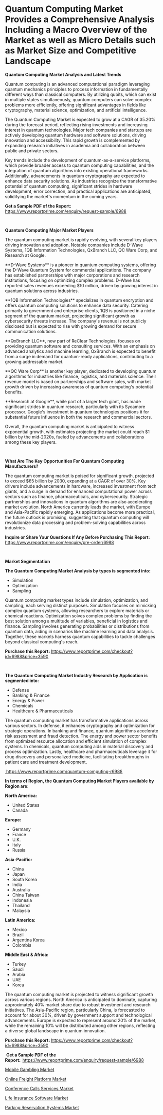 <p><h1>Quantum Computing Market Provides a Comprehensive Analysis Including a Macro Overview of the Market as well as Micro Details such as Market Size and Competitive Landscape</h1></p><p><strong>Quantum Computing Market Analysis and Latest Trends</strong></p>
<p><p>Quantum computing is an advanced computational paradigm leveraging quantum mechanics principles to process information in fundamentally different ways than classical computers. By utilizing qubits, which can exist in multiple states simultaneously, quantum computers can solve complex problems more efficiently, offering significant advantages in fields like cryptography, material science, optimization, and artificial intelligence.</p><p>The Quantum Computing Market is expected to grow at a CAGR of 35.20% during the forecast period, reflecting rising investments and increasing interest in quantum technologies. Major tech companies and startups are actively developing quantum hardware and software solutions, driving innovation and accessibility. This rapid growth is complemented by expanding research initiatives in academia and collaboration between public and private sectors.</p><p>Key trends include the development of quantum-as-a-service platforms, which provide broader access to quantum computing capabilities, and the integration of quantum algorithms into existing operational frameworks. Additionally, advancements in quantum cryptography are expected to enhance data security solutions. As industries recognize the transformative potential of quantum computing, significant strides in hardware development, error correction, and practical applications are anticipated, solidifying the market's momentum in the coming years.</p></p>
<p><strong>Get a Sample PDF of the Report:&nbsp;</strong> <a href="https://www.reportprime.com/enquiry/request-sample/6988">https://www.reportprime.com/enquiry/request-sample/6988</a></p>
<p>&nbsp;</p>
<p><strong>Quantum Computing Major Market Players</strong></p>
<p><p>The quantum computing market is rapidly evolving, with several key players driving innovation and adoption. Notable companies include D-Wave Systems, 1QB Information Technologies, QxBranch LLC, QC Ware Corp, and Research at Google.</p><p>**D-Wave Systems** is a pioneer in quantum computing systems, offering the D-Wave Quantum System for commercial applications. The company has established partnerships with major corporations and research institutions, focusing on optimizing complex problems. D-Wave has reported sales revenues exceeding $10 million, driven by growing interest in quantum solutions across industries.</p><p>**1QB Information Technologies** specializes in quantum encryption and offers quantum computing solutions to enhance data security. Catering primarily to government and enterprise clients, 1QB is positioned in a niche segment of the quantum market, projecting significant growth as cybersecurity threats increase. The company's revenue is not publicly disclosed but is expected to rise with growing demand for secure communication solutions.</p><p>**QxBranch LLC**, now part of ReClear Technologies, focuses on providing quantum software and consulting services. With an emphasis on advanced analytics and machine learning, QxBranch is expected to benefit from a surge in demand for quantum-ready applications, contributing to a growing addressable market.</p><p>**QC Ware Corp** is another key player, dedicated to developing quantum algorithms for industries like finance, logistics, and materials science. Their revenue model is based on partnerships and software sales, with market growth driven by increasing awareness of quantum computing's potential benefits.</p><p>**Research at Google**, while part of a larger tech giant, has made significant strides in quantum research, particularly with its Sycamore processor. Google's investment in quantum technologies positions it for substantial future influence in both the research and commercial sectors.</p><p>Overall, the quantum computing market is anticipated to witness exponential growth, with estimates projecting the market could reach $1 billion by the mid-2020s, fueled by advancements and collaborations among these key players.</p></p>
<p>&nbsp;</p>
<p><strong>What Are The Key Opportunities For Quantum Computing Manufacturers?</strong></p>
<p><p>The quantum computing market is poised for significant growth, projected to exceed $65 billion by 2030, expanding at a CAGR of over 30%. Key drivers include advancements in hardware, increased investment from tech giants, and a surge in demand for enhanced computational power across sectors such as finance, pharmaceuticals, and cybersecurity. Strategic partnerships and innovations in quantum algorithms are also accelerating market evolution. North America currently leads the market, with Europe and Asia-Pacific rapidly emerging. As applications become more practical, the future outlook is promising, suggesting that quantum computing will revolutionize data processing and problem-solving capabilities across industries.</p></p>
<p><strong>Inquire or Share Your Questions If Any Before Purchasing This Report:</strong> <a href="https://www.reportprime.com/enquiry/pre-order/6988">https://www.reportprime.com/enquiry/pre-order/6988</a></p>
<p>&nbsp;</p>
<p><strong>Market Segmentation</strong></p>
<p><strong>The Quantum Computing Market Analysis by types is segmented into:</strong></p>
<p><ul><li>Simulation</li><li>Optimization</li><li>Sampling</li></ul></p>
<p><p>Quantum computing market types include simulation, optimization, and sampling, each serving distinct purposes. Simulation focuses on mimicking complex quantum systems, allowing researchers to explore materials or chemical reactions. Optimization solves complex problems by finding the best solution among a multitude of variables, beneficial in logistics and finance. Sampling involves generating probabilities or distributions from quantum data, aiding in scenarios like machine learning and data analysis. Together, these markets harness quantum capabilities to tackle challenges beyond classical computing's reach.</p></p>
<p><strong>Purchase this Report:&nbsp;</strong><a href="https://www.reportprime.com/checkout?id=6988&price=3590">https://www.reportprime.com/checkout?id=6988&price=3590</a></p>
<p>&nbsp;</p>
<p><strong>The Quantum Computing Market Industry Research by Application is segmented into:</strong></p>
<p><ul><li>Defense</li><li>Banking & Finance</li><li>Energy & Power</li><li>Chemicals</li><li>Healthcare & Pharmaceuticals</li></ul></p>
<p><p>The quantum computing market has transformative applications across various sectors. In defense, it enhances cryptography and optimization for strategic operations. In banking and finance, quantum algorithms accelerate risk assessment and fraud detection. The energy and power sector benefits from optimized resource allocation and efficient simulation of complex systems. In chemicals, quantum computing aids in material discovery and process optimization. Lastly, healthcare and pharmaceuticals leverage it for drug discovery and personalized medicine, facilitating breakthroughs in patient care and treatment development.</p></p>
<p><a href="https://www.reportprime.com/quantum-computing-r6988">&nbsp;https://www.reportprime.com/quantum-computing-r6988</a></p>
<p><strong>In terms of Region, the Quantum Computing Market Players available by Region are:</strong></p>
<p>
    <p> <strong> North America: </strong>
        <ul>
            <li>United States</li>
            <li>Canada</li>
        </ul>
        </p> 
    <p> <strong> Europe: </strong>
        <ul>
            <li>Germany</li>
            <li>France</li>
            <li>U.K.</li>
            <li>Italy</li>
            <li>Russia</li>
        </ul>
        </p> 
    <p> <strong> Asia-Pacific: </strong>
        <ul>
            <li>China</li>
            <li>Japan</li>
            <li>South Korea</li>
            <li>India</li>
            <li>Australia</li>
            <li>China Taiwan</li>
            <li>Indonesia</li>
            <li>Thailand</li>
            <li>Malaysia</li>
        </ul>
        </p> 
    <p> <strong> Latin America: </strong>
        <ul>
            <li>Mexico</li>
            <li>Brazil</li>
            <li>Argentina Korea</li>
            <li>Colombia</li>
        </ul>
        </p> 
    <p> <strong> Middle East & Africa: </strong>
        <ul>
            <li>Turkey</li>
            <li>Saudi</li>
            <li>Arabia</li>
            <li>UAE</li>
            <li>Korea</li>
        </ul>
    </p>
    </p>
<p><p>The quantum computing market is projected to witness significant growth across various regions. North America is anticipated to dominate, capturing approximately 40% market share due to robust investment and research initiatives. The Asia-Pacific region, particularly China, is forecasted to account for about 30%, driven by government support and technological advancements. Europe is expected to represent around 20% of the market, while the remaining 10% will be distributed among other regions, reflecting a diverse global landscape in quantum innovation.</p></p>
<p><strong>Purchase this Report: </strong><a href="https://www.reportprime.com/checkout?id=6988&price=3590">https://www.reportprime.com/checkout?id=6988&price=3590</a></p>
<p>&nbsp;<strong>Get a Sample PDF of the Report:&nbsp;&nbsp;</strong><a href="https://www.reportprime.com/enquiry/request-sample/6988">https://www.reportprime.com/enquiry/request-sample/6988</a></p>
<p><strong></strong></p>
<p><p><a href="https://medium.com/@jeancoleman732/global-mobile-gambling-market-analysis-key-market-trends-and-future-projections-2024-2031-90b5be81210c">Mobile Gambling Market</a></p><p><a href="https://www.linkedin.com/pulse/online-freight-platform-market-research-report-forecast-pbzpc?trackingId=TNCs0HM9RLaauUJBtOZzJw%3D%3D">Online Freight Platform Market</a></p><p><a href="https://medium.com/@jeancoleman732/global-conference-calls-services-market-is-projected-to-grow-at-a-cagr-of-11-6-1dfe547bdd13">Conference Calls Services Market</a></p><p><a href="https://issuu.com/reportprime-2/docs/life-insurance-software-market-size_03b2c457dadaf9">Life Insurance Software Market</a></p><p><a href="https://www.linkedin.com/pulse/driving-factors-behind-parking-reservation-systems-market-f9gqc?trackingId=tL6G9kjQSmKWi6MLaX5UsA%3D%3D">Parking Reservation Systems Market</a></p></p>